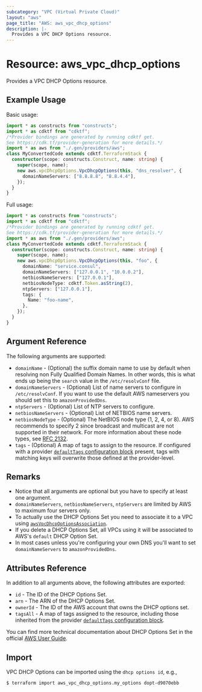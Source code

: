 ```yaml
---
subcategory: "VPC (Virtual Private Cloud)"
layout: "aws"
page_title: "AWS: aws_vpc_dhcp_options"
description: |-
  Provides a VPC DHCP Options resource.
---
```


# Resource: aws_vpc_dhcp_options

Provides a VPC DHCP Options resource.

## Example Usage

Basic usage:

```typescript
import * as constructs from "constructs";
import * as cdktf from "cdktf";
/*Provider bindings are generated by running cdktf get.
See https://cdk.tf/provider-generation for more details.*/
import * as aws from "./.gen/providers/aws";
class MyConvertedCode extends cdktf.TerraformStack {
  constructor(scope: constructs.Construct, name: string) {
    super(scope, name);
    new aws.vpcDhcpOptions.VpcDhcpOptions(this, "dns_resolver", {
      domainNameServers: ["8.8.8.8", "8.8.4.4"],
    });
  }
}

```

Full usage:

```typescript
import * as constructs from "constructs";
import * as cdktf from "cdktf";
/*Provider bindings are generated by running cdktf get.
See https://cdk.tf/provider-generation for more details.*/
import * as aws from "./.gen/providers/aws";
class MyConvertedCode extends cdktf.TerraformStack {
  constructor(scope: constructs.Construct, name: string) {
    super(scope, name);
    new aws.vpcDhcpOptions.VpcDhcpOptions(this, "foo", {
      domainName: "service.consul",
      domainNameServers: ["127.0.0.1", "10.0.0.2"],
      netbiosNameServers: ["127.0.0.1"],
      netbiosNodeType: cdktf.Token.asString(2),
      ntpServers: ["127.0.0.1"],
      tags: {
        Name: "foo-name",
      },
    });
  }
}

```

## Argument Reference

The following arguments are supported:

* `domainName` - (Optional) the suffix domain name to use by default when resolving non Fully Qualified Domain Names. In other words, this is what ends up being the `search` value in the `/etc/resolvConf` file.
* `domainNameServers` - (Optional) List of name servers to configure in `/etc/resolvConf`. If you want to use the default AWS nameservers you should set this to `amazonProvidedDns`.
* `ntpServers` - (Optional) List of NTP servers to configure.
* `netbiosNameServers` - (Optional) List of NETBIOS name servers.
* `netbiosNodeType` - (Optional) The NetBIOS node type (1, 2, 4, or 8). AWS recommends to specify 2 since broadcast and multicast are not supported in their network. For more information about these node types, see [RFC 2132](http://www.ietf.org/rfc/rfc2132.txt).
* `tags` - (Optional) A map of tags to assign to the resource. If configured with a provider [`defaultTags` configuration block](https://registry.terraform.io/providers/hashicorp/aws/latest/docs#default_tags-configuration-block) present, tags with matching keys will overwrite those defined at the provider-level.

## Remarks

* Notice that all arguments are optional but you have to specify at least one argument.
* `domainNameServers`, `netbiosNameServers`, `ntpServers` are limited by AWS to maximum four servers only.
* To actually use the DHCP Options Set you need to associate it to a VPC using [`awsVpcDhcpOptionsAssociation`](/docs/providers/aws/r/vpc_dhcp_options_association.html).
* If you delete a DHCP Options Set, all VPCs using it will be associated to AWS's `default` DHCP Option Set.
* In most cases unless you're configuring your own DNS you'll want to set `domainNameServers` to `amazonProvidedDns`.

## Attributes Reference

In addition to all arguments above, the following attributes are exported:

* `id` - The ID of the DHCP Options Set.
* `arn` - The ARN of the DHCP Options Set.
* `ownerId` - The ID of the AWS account that owns the DHCP options set.
* `tagsAll` - A map of tags assigned to the resource, including those inherited from the provider [`defaultTags` configuration block](https://registry.terraform.io/providers/hashicorp/aws/latest/docs#default_tags-configuration-block).

You can find more technical documentation about DHCP Options Set in the
official [AWS User Guide](https://docs.aws.amazon.com/AmazonVPC/latest/UserGuide/VPC_DHCP_Options.html).

## Import

VPC DHCP Options can be imported using the `dhcp options id`, e.g.,

```
$ terraform import aws_vpc_dhcp_options.my_options dopt-d9070ebb
```

<!-- cache-key: cdktf-0.17.0-pre.15 input-139f6db09c88a55e2cb5fa59ca265c5fc5eae176fc37fa681dc570f3a067d017 -->